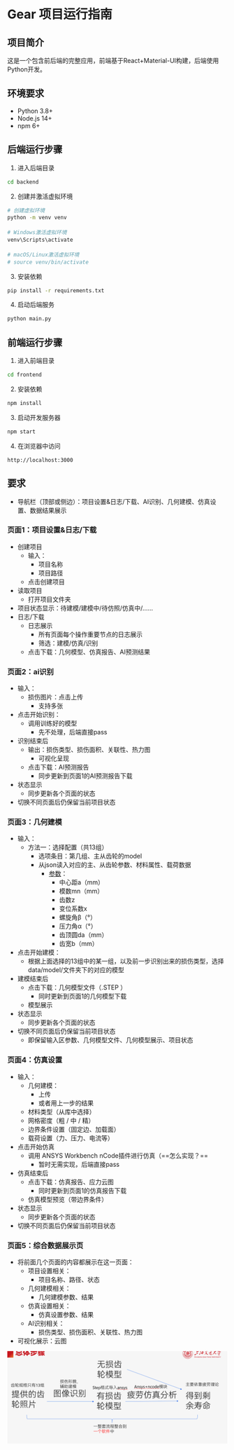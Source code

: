# Gear 项目运行指南

## 项目简介
这是一个包含前后端的完整应用，前端基于React+Material-UI构建，后端使用Python开发。

## 环境要求
- Python 3.8+ 
- Node.js 14+ 
- npm 6+ 

## 后端运行步骤
1. 进入后端目录
```bash
cd backend
```

2. 创建并激活虚拟环境
```bash
# 创建虚拟环境
python -m venv venv

# Windows激活虚拟环境
venv\Scripts\activate

# macOS/Linux激活虚拟环境
# source venv/bin/activate
```

3. 安装依赖
```bash
pip install -r requirements.txt
```

4. 启动后端服务
```bash
python main.py
```

## 前端运行步骤
1. 进入前端目录
```bash
cd frontend
```

2. 安装依赖
```bash
npm install
```

3. 启动开发服务器
```bash
npm start
```

4. 在浏览器中访问
```
http://localhost:3000
```

## 要求
- 导航栏（顶部或侧边）：项目设置&日志/下载、AI识别、几何建模、仿真设置、数据结果展示

### 页面1：项目设置&日志/下载
- 创建项目
    - 输入：
        - 项目名称
        - 项目路径
    - 点击创建项目
- 读取项目
    - 打开项目文件夹
- 项目状态显示：待建模/建模中/待仿照/仿真中/……
- 日志/下载
    - 日志展示
        - 所有页面每个操作重要节点的日志展示
        - 筛选：建模/仿真/识别
    - 点击下载：几何模型、仿真报告、AI预测结果

### 页面2：ai识别
- 输入：
    - 损伤图片：点击上传
        - 支持多张
- 点击开始识别：
    - 调用训练好的模型
        - 先不处理，后端直接pass
- 识别结束后
    - 输出：损伤类型、损伤面积、关联性、热力图
        - 可视化呈现
    - 点击下载：AI预测报告
        - 同步更新到页面1的AI预测报告下载
- 状态显示
    - 同步更新各个页面的状态
- 切换不同页面后仍保留当前项目状态

### 页面3：几何建模
- 输入：
    - 方法一：选择配置（共13组）
        - 选项条目：第几组、主从齿轮的model
        - 从json读入对应的主、从齿轮参数、材料属性、载荷数据
            - [参数](data/gear.json)：
                - 中心距a（mm）
                - 模数mn（mm）
                - 齿数z
                - 变位系数x
                - 螺旋角β（°）
                - 压力角α（°）
                - 齿顶圆da（mm）
                - 齿宽b（mm）
    <!-- - 方法二：手动输入主从齿轮各8个参数
        - 中心距a（mm）
        - 模数mn（mm）
        - 齿数z
        - 变位系数x
        - 螺旋角β（°）
        - 压力角α（°）
        - 齿顶圆da（mm）
        - 齿宽b（mm） -->
- 点击开始建模：
    - 根据上面选择的13组中的某一组，以及前一步识别出来的损伤类型，选择data/model/文件夹下的对应的模型
    <!-- - 调用geartrax（==怎么实现？== -->
- 建模结束后
    - 点击下载：几何模型文件（.STEP ）
        - 同时更新到页面1的几何模型下载
    - 模型展示
- 状态显示
    - 同步更新各个页面的状态
- 切换不同页面后仍保留当前项目状态
    - 即保留输入区参数、几何模型文件、几何模型展示、项目状态

### 页面4：仿真设置
- 输入：
    - 几何建模：
        - 上传
        - 或者用上一步的结果
    - 材料类型（从库中选择）
    - 网格密度（粗 / 中 / 精）
    - 边界条件设置（固定边、加载面）
    - 载荷设置（力、压力、电流等）
- 点击开始仿真
    - 调用 ANSYS Workbench nCode插件进行仿真（==怎么实现？==
        - 暂时无需实现，后端直接pass
- 仿真结束后
    - 点击下载：仿真报告、应力云图
        - 同时更新到页面1的仿真报告下载
    - 仿真模型预览（带边界条件）
- 状态显示
    - 同步更新各个页面的状态
- 切换不同页面后仍保留当前项目状态


### 页面5：综合数据展示页
- 将前面几个页面的内容都展示在这一页面：
    - 项目设置相关：
        - 项目名称、路径、状态
    - 几何建模相关：
        - 几何建模参数、结果
    - 仿真设置相关：
        - 仿真设置参数、结果
    - AI识别相关：
        - 损伤类型、损伤面积、关联性、热力图
- 可视化展示：云图

![alt text](image.png)
